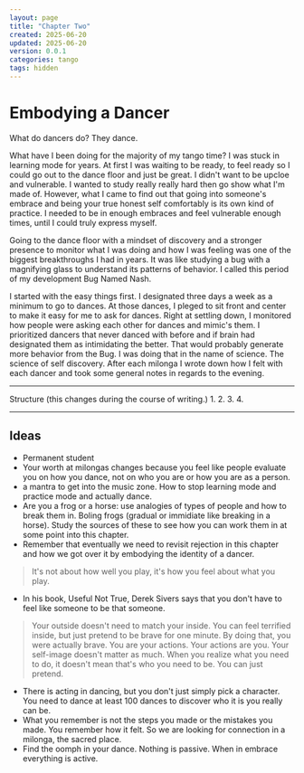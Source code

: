 ```yaml
---
layout: page
title: "Chapter Two"
created: 2025-06-20
updated: 2025-06-20
version: 0.0.1
categories: tango
tags: hidden
---
```


<style>
  .new-sub-section {
    font-size: 1.3em;
  }
</style>


# Embodying a Dancer

What do dancers do? They dance.

What have I been doing for the majority of my tango time? I was stuck in learning mode for years. At first I was waiting to be ready, to feel ready so I could go out to the dance floor and just be great. I didn't want to be upcloe and vulnerable. I wanted to study really really hard then go show what I'm made of. However, what I came to find out that going into someone's embrace and being your true honest self comfortably is its own kind of practice. I needed to be in enough embraces and feel vulnerable enough times, until I could truly express myself.

Going to the dance floor with a mindset of discovery and a stronger presence to monitor what I was doing and how I was feeling was one of the biggest breakthroughs I had in years. It was like studying a bug with a magnifying glass to understand its patterns of behavior. I called this period of my development Bug Named Nash.

I started with the easy things first. I designated three days a week as a minimum to go to dances. At those dances, I pleged to sit front and center to make it easy for me to ask for dances. Right at settling down, I monitored how people were asking each other for dances and mimic's them. I prioritized dancers that never danced with before and if brain had designated them as intimidating the better. That would probably generate more behavior from the Bug. I was doing that in the name of science. The science of self discovery. After each milonga I wrote down how I felt with each dancer and took some general notes in regards to the evening.



---

Structure (this changes during the course of writing.)
1.
2.
3.
4.

---

## Ideas

* Permanent student
* Your worth at milongas changes because you feel like people evaluate you on how you dance, not on who you are or how you are as a person.
* a mantra to get into the music zone. How to stop learning mode and practice mode and actually dance.
* Are you a frog or a horse: use analogies of types of people and how to break them in. Boling frogs (gradual or immidiate like breaking in a horse). Study the sources of these to see how you can work them in at some point into this chapter.
* Remember that eventually we need to revisit rejection in this chapter and how we got over it by embodying the identity of a dancer.
> It's not about how well you play, it's how you feel about what you play.
* In his book, Useful Not True, Derek Sivers says that you don't have to feel like someone to be that someone.
> Your outside doesn't need to match your inside.
> You can feel terrified inside, but just pretend to be brave for one minute. By doing that, you were actually brave.
> You are your actions. Your actions are you. Your self-image doesn't matter as much.
> When you realize what you need to do, it doesn't mean that's who you need to be. You can just pretend.
* There is acting in dancing, but you don't just simply pick a character. You need to dance at least 100 dances to discover who it is you really can be.
* What you remember is not the steps you made or the mistakes you made. You remember how it felt. So we are looking for connection in a milonga, the sacred place.
* Find the oomph in your dance. Nothing is passive. When in embrace everything is active.
